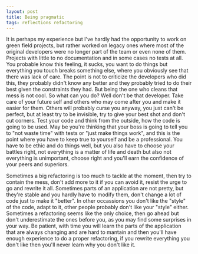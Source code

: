 ```yaml
---
layout: post
title: Being pragmatic
tags: reflections refactoring
---
```


It is perhaps my experience but I've hardly had the opportunity to work on green field projects, but rather worked on legacy ones where most of the original developers were no longer part of the team or even none of them. Projects with little to no documentation and in some cases no tests at all. You probable know this feeling, it sucks, you want to do things but everything you touch breaks something else, where you obviously see that there was lack of care. <!-- -**-END-**- -->The point is not to criticize the developers who did this, they probably didn't know any better and they probably tried to do their best given the constraints they had. But being the one who cleans that mess is not cool. So what can you do? Well don't be that developer. Take care of your future self and others who may come after you and make it easier for them. Others will probably curse you anyway, you just can't be perfect, but at least try to be invisible, try to give your best shot and don't cut corners. Test your code and think from the outside, how the code is going to be used. May be you're thinking that your boss is going to tell you to "not waste time" with tests or "just make things work", and this is the point where you have to keep true to yourself and be a professional. You have to be ethic and do things well, but you also have to choose your battles right, not everything is a matter of life and death but also not everything is unimportant, choose right and you'll earn the confidence of your peers and superiors.<!-- -**-END-**- -->

Sometimes a big refactoring is too much to tackle at the moment, then try to contain the mess, don't add more to it if you can avoid it, resist the urge to go and rewrite it all. Sometimes parts of an application are not pretty, but they're stable and you hardly have to modify them, don't change a lot of code just to make it "better". In other occassions you don't like the "style" of the code, adapt to it, other people probably don't like your "style" either. Sometimes a refactoring seems like the only choice, then go ahead but don't underestimate the ones before you, as you may find some surprises in your way. Be patient, with time you will learn the parts of the application that are always changing and are hard to mantain and then you'll have enough experience to do a proper refactoring, if you rewrite everything you don't like then you'll never learn why you don't like it.